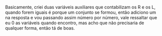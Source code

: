 Basicamente, criei duas variáveis auxiliares que contabilizam os R e os L, quando forem iguais é porque um conjunto se formou, então adiciono um na resposta e vou passando assim número por número, vale ressaltar que eu 0 as variáveis quando encontro, mas acho que não precisaria de qualquer forma, então tá de boas.